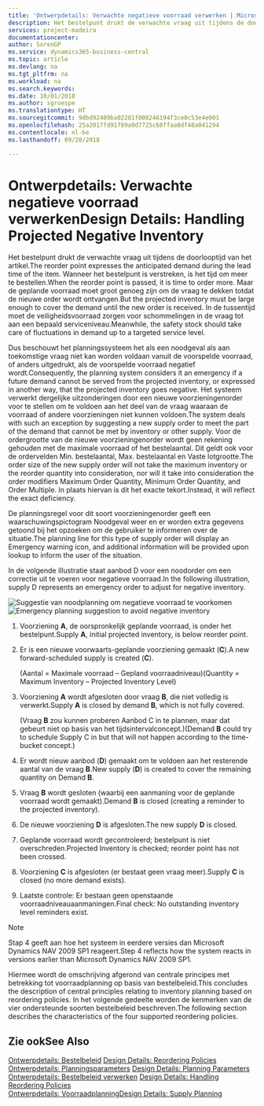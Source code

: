 ```yaml
---
title: 'Ontwerpdetails: Verwachte negatieve voorraad verwerken | Microsoft Docs'
description: Het bestelpunt drukt de verwachte vraag uit tijdens de doorlooptijd van het artikel. Wanneer het bestelpunt is verstreken, is het tijd om meer te bestellen. Maar de geplande voorraad moet groot genoeg zijn om de vraag te dekken totdat de nieuwe order wordt ontvangen. In de tussentijd moet de veiligheidsvoorraad zorgen voor schommelingen in de vraag tot aan een bepaald serviceniveau.
services: project-madeira
documentationcenter: 
author: SorenGP
ms.service: dynamics365-business-central
ms.topic: article
ms.devlang: na
ms.tgt_pltfrm: na
ms.workload: na
ms.search.keywords: 
ms.date: 10/01/2018
ms.author: sgroespe
ms.translationtype: HT
ms.sourcegitcommit: 9dbd92409ba02281f008246194f3ce0c53e4e001
ms.openlocfilehash: 25a2017fd91f09a9d7725c68ffaa0df48a041294
ms.contentlocale: nl-be
ms.lasthandoff: 09/28/2018

---
```

# <a name="design-details-handling-projected-negative-inventory"></a><span data-ttu-id="06b52-106">Ontwerpdetails: Verwachte negatieve voorraad verwerken</span><span class="sxs-lookup"><span data-stu-id="06b52-106">Design Details: Handling Projected Negative Inventory</span></span>
<span data-ttu-id="06b52-107">Het bestelpunt drukt de verwachte vraag uit tijdens de doorlooptijd van het artikel.</span><span class="sxs-lookup"><span data-stu-id="06b52-107">The reorder point expresses the anticipated demand during the lead time of the item.</span></span> <span data-ttu-id="06b52-108">Wanneer het bestelpunt is verstreken, is het tijd om meer te bestellen.</span><span class="sxs-lookup"><span data-stu-id="06b52-108">When the reorder point is passed, it is time to order more.</span></span> <span data-ttu-id="06b52-109">Maar de geplande voorraad moet groot genoeg zijn om de vraag te dekken totdat de nieuwe order wordt ontvangen.</span><span class="sxs-lookup"><span data-stu-id="06b52-109">But the projected inventory must be large enough to cover the demand until the new order is received.</span></span> <span data-ttu-id="06b52-110">In de tussentijd moet de veiligheidsvoorraad zorgen voor schommelingen in de vraag tot aan een bepaald serviceniveau.</span><span class="sxs-lookup"><span data-stu-id="06b52-110">Meanwhile, the safety stock should take care of fluctuations in demand up to a targeted service level.</span></span>  

 <span data-ttu-id="06b52-111">Dus beschouwt het planningssysteem het als een noodgeval als aan toekomstige vraag niet kan worden voldaan vanuit de voorspelde voorraad, of anders uitgedrukt, als de voorspelde voorraad negatief wordt.</span><span class="sxs-lookup"><span data-stu-id="06b52-111">Consequently, the planning system considers it an emergency if a future demand cannot be served from the projected inventory, or expressed in another way, that the projected inventory goes negative.</span></span> <span data-ttu-id="06b52-112">Het systeem verwerkt dergelijke uitzonderingen door een nieuwe voorzieningenorder voor te stellen om te voldoen aan het deel van de vraag waaraan de voorraad of andere voorzieningen niet kunnen voldoen.</span><span class="sxs-lookup"><span data-stu-id="06b52-112">The system deals with such an exception by suggesting a new supply order to meet the part of the demand that cannot be met by inventory or other supply.</span></span> <span data-ttu-id="06b52-113">Voor de ordergrootte van de nieuwe voorzieningenorder wordt geen rekening gehouden met de maximale voorraad of het bestelaantal. Dit geldt ook voor de ordervelden Min. bestelaantal, Max. bestelaantal en Vaste lotgrootte.</span><span class="sxs-lookup"><span data-stu-id="06b52-113">The order size of the new supply order will not take the maximum inventory or the reorder quantity into consideration, nor will it take into consideration the order modifiers Maximum Order Quantity, Minimum Order Quantity, and Order Multiple.</span></span> <span data-ttu-id="06b52-114">In plaats hiervan is dit het exacte tekort.</span><span class="sxs-lookup"><span data-stu-id="06b52-114">Instead, it will reflect the exact deficiency.</span></span>  

 <span data-ttu-id="06b52-115">De planningsregel voor dit soort voorzieningenorder geeft een waarschuwingspictogram Noodgeval weer en er worden extra gegevens getoond bij het opzoeken om de gebruiker te informeren over de situatie.</span><span class="sxs-lookup"><span data-stu-id="06b52-115">The planning line for this type of supply order will display an Emergency warning icon, and additional information will be provided upon lookup to inform the user of the situation.</span></span>  

 <span data-ttu-id="06b52-116">In de volgende illustratie staat aanbod D voor een noodorder om een correctie uit te voeren voor negatieve voorraad.</span><span class="sxs-lookup"><span data-stu-id="06b52-116">In the following illustration, supply D represents an emergency order to adjust for negative inventory.</span></span>  

 <span data-ttu-id="06b52-117">![Suggestie van noodplanning om negatieve voorraad te voorkomen](media/nav_app_supply_planning_2_negative_inventory.png "Suggestie van noodplanning om negatieve voorraad te voorkomen")</span><span class="sxs-lookup"><span data-stu-id="06b52-117">![Emergency planning suggestion to avoid negative inventory](media/nav_app_supply_planning_2_negative_inventory.png "Emergency planning suggestion to avoid negative inventory")</span></span>  

1.  <span data-ttu-id="06b52-118">Voorziening **A**, de oorspronkelijk geplande voorraad, is onder het bestelpunt.</span><span class="sxs-lookup"><span data-stu-id="06b52-118">Supply **A**, initial projected inventory, is below reorder point.</span></span>  
2.  <span data-ttu-id="06b52-119">Er is een nieuwe voorwaarts-geplande voorziening gemaakt (**C**).</span><span class="sxs-lookup"><span data-stu-id="06b52-119">A new forward-scheduled supply is created (**C**).</span></span>  

     <span data-ttu-id="06b52-120">(Aantal = Maximale voorraad – Gepland voorraadniveau)</span><span class="sxs-lookup"><span data-stu-id="06b52-120">(Quantity = Maximum Inventory – Projected Inventory Level)</span></span>  
3.  <span data-ttu-id="06b52-121">Voorziening **A** wordt afgesloten door vraag **B**, die niet volledig is verwerkt.</span><span class="sxs-lookup"><span data-stu-id="06b52-121">Supply **A** is closed by demand **B**, which is not fully covered.</span></span>  

     <span data-ttu-id="06b52-122">(Vraag **B** zou kunnen proberen Aanbod C in te plannen, maar dat gebeurt niet op basis van het tijdsintervalconcept.)</span><span class="sxs-lookup"><span data-stu-id="06b52-122">(Demand **B** could try to schedule Supply C in but that will not happen according to the time-bucket concept.)</span></span>  
4.  <span data-ttu-id="06b52-123">Er wordt nieuw aanbod (**D**) gemaakt om te voldoen aan het resterende aantal van de vraag **B**.</span><span class="sxs-lookup"><span data-stu-id="06b52-123">New supply (**D**) is created to cover the remaining quantity on Demand **B**.</span></span>  
5.  <span data-ttu-id="06b52-124">Vraag **B** wordt gesloten (waarbij een aanmaning voor de geplande voorraad wordt gemaakt).</span><span class="sxs-lookup"><span data-stu-id="06b52-124">Demand **B** is closed (creating a reminder to the projected inventory).</span></span>  
6.  <span data-ttu-id="06b52-125">De nieuwe voorziening **D** is afgesloten.</span><span class="sxs-lookup"><span data-stu-id="06b52-125">The new supply **D** is closed.</span></span>  
7.  <span data-ttu-id="06b52-126">Geplande voorraad wordt gecontroleerd; bestelpunt is niet overschreden.</span><span class="sxs-lookup"><span data-stu-id="06b52-126">Projected Inventory is checked; reorder point has not been crossed.</span></span>  
8.  <span data-ttu-id="06b52-127">Voorziening **C** is afgesloten (er bestaat geen vraag meer).</span><span class="sxs-lookup"><span data-stu-id="06b52-127">Supply **C** is closed (no more demand exists).</span></span>  
9. <span data-ttu-id="06b52-128">Laatste controle: Er bestaan geen openstaande voorraadniveauaanmaningen.</span><span class="sxs-lookup"><span data-stu-id="06b52-128">Final check: No outstanding inventory level reminders exist.</span></span>  

> [!NOTE]  
>  <span data-ttu-id="06b52-129">Stap 4 geeft aan hoe het systeem in eerdere versies dan Microsoft Dynamics NAV 2009 SP1 reageert.</span><span class="sxs-lookup"><span data-stu-id="06b52-129">Step 4 reflects how the system reacts in versions earlier than Microsoft Dynamics NAV 2009 SP1.</span></span>  

 <span data-ttu-id="06b52-130">Hiermee wordt de omschrijving afgerond van centrale principes met betrekking tot voorraadplanning op basis van bestelbeleid.</span><span class="sxs-lookup"><span data-stu-id="06b52-130">This concludes the description of central principles relating to inventory planning based on reordering policies.</span></span> <span data-ttu-id="06b52-131">In het volgende gedeelte worden de kenmerken van de vier ondersteunde soorten bestelbeleid beschreven.</span><span class="sxs-lookup"><span data-stu-id="06b52-131">The following section describes the characteristics of the four supported reordering policies.</span></span>  

## <a name="see-also"></a><span data-ttu-id="06b52-132">Zie ook</span><span class="sxs-lookup"><span data-stu-id="06b52-132">See Also</span></span>  
 <span data-ttu-id="06b52-133">[Ontwerpdetails: Bestelbeleid](design-details-reordering-policies.md) </span><span class="sxs-lookup"><span data-stu-id="06b52-133">[Design Details: Reordering Policies](design-details-reordering-policies.md) </span></span>  
 <span data-ttu-id="06b52-134">[Ontwerpdetails: Planningsparameters](design-details-planning-parameters.md) </span><span class="sxs-lookup"><span data-stu-id="06b52-134">[Design Details: Planning Parameters](design-details-planning-parameters.md) </span></span>  
 <span data-ttu-id="06b52-135">[Ontwerpdetails: Bestelbeleid verwerken](design-details-handling-reordering-policies.md) </span><span class="sxs-lookup"><span data-stu-id="06b52-135">[Design Details: Handling Reordering Policies](design-details-handling-reordering-policies.md) </span></span>  
 [<span data-ttu-id="06b52-136">Ontwerpdetails: Voorraadplanning</span><span class="sxs-lookup"><span data-stu-id="06b52-136">Design Details: Supply Planning</span></span>](design-details-supply-planning.md)

